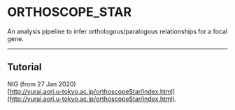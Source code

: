 # ORTHOSCOPE_STAR   

An analysis pipeline to infer orthologous/paralogous relationships for a focal gene.   


---

## Tutorial
NIG (from 27 Jan 2020)   
[http://yurai.aori.u-tokyo.ac.jp/orthoscopeStar/index.html](http://yurai.aori.u-tokyo.ac.jp/orthoscopeStar/index.html).

<br />  

